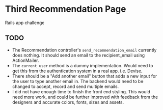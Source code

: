 # Third Recommendation Page

Rails app challenge

## TODO

- The Recommendation controller's `send_recommendation_email` currently does
  nothing. It should send an email to the recipient_email using ActionMailer.
- The `current_user` method is a dummy implementation. Would need to get this
  from the authentication system in a real app. i.e. Devise.
- There should be a "Add another email" button that adds a new input for the
  user to type another email in. The backend would need to be changed to
  accept, record and send multiple emails.
- I did not have enough time to finish the front end styling. This would need
  more work, and could be further improved with feedback from the designers and
  accurate colors, fonts, sizes and assets.
